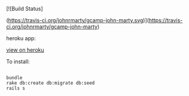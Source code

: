 
[![Build Status]

(https://travis-ci.org/johnrmarty/gcamp-john-marty.svg)](https://travis-ci.org/johnrmarty/gcamp-john-marty)


heroku app:

[view on heroku](https://hidden-coast-7204.herokuapp.com)



To install:

```````

bundle
rake db:create db:migrate db:seed
rails s

```````




































